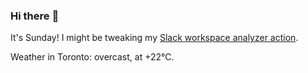### Hi there :wave:

It's Sunday! I might be tweaking my [Slack workspace analyzer action](https://github.com/bewuethr/slack-analyzer).

Weather in Toronto: overcast, at +22°C.
